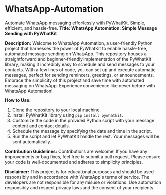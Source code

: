 # WhatsApp-Automation
Automate WhatsApp messaging effortlessly with PyWhatKit. Simple, efficient, and hassle-free.
**Title: WhatsApp Automation: Simple Message Sending with PyWhatKit**

**Description:**
Welcome to WhatsApp Automation, a user-friendly Python project that harnesses the power of PyWhatKit to enable hassle-free, automated message sending on WhatsApp. This repository houses a straightforward and beginner-friendly implementation of the PyWhatKit library, making it incredibly easy to schedule and send messages to your contacts. With a few lines of code, you can set up and execute automatic messages, perfect for sending reminders, greetings, or announcements. Embrace the simplicity of this project and save time with automated messaging on WhatsApp. Experience convenience like never before with WhatsApp Automation!

**How to Use:**
1. Clone the repository to your local machine.
2. Install PyWhatKit library using `pip install pywhatkit`.
3. Customize the code in the provided Python script with your message content and contact details.
4. Schedule the message by specifying the date and time in the script.
5. Run the script and let PyWhatKit handle the rest. Your messages will be sent automatically.

**Contribution Guidelines:**
Contributions are welcome! If you have any improvements or bug fixes, feel free to submit a pull request. Please ensure your code is well-documented and adheres to simplicity principles.

**Disclaimer:**
This project is for educational purposes and should be used responsibly and in accordance with WhatsApp's terms of service. The developers are not responsible for any misuse or violations. Use automation responsibly and respect privacy laws and the consent of your recipients.

